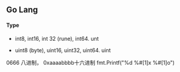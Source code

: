 ## Go Lang

#### Type

- int8, int16, int 32 (rune), int64. unt

- uint8 (byte), uint16, uint32, uint64. uint

0666 八进制， 0xaaaabbbb十六进制 fmt.Printf("%d %#[1]x %#[1]o")

